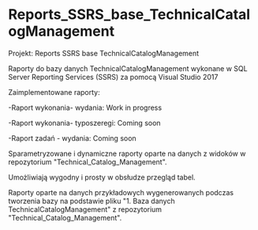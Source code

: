 ﻿# Reports_SSRS_base_TechnicalCatalogManagement

Projekt: Reports SSRS base TechnicalCatalogManagement

Raporty do bazy danych TechnicalCatalogManagement wykonane w SQL Server Reporting Services (SSRS) za pomocą Visual Studio 2017

Zaimplementowane raporty:

-Raport wykonania- wydania: Work in progress

-Raport wykonania- typoszeregi: Coming soon

-Raport zadań - wydania: Coming soon


Sparametryzowane i dynamiczne raporty oparte na danych z widoków w repozytorium "Technical_Catalog_Management".

Umożliwiają wygodny i prosty w obsłudze przegląd tabel.

Raporty oparte na danych przykładowych wygenerowanych podczas tworzenia bazy na podstawie pliku "1. Baza danych TechnicalCatalogManagement" z repozytorium "Technical_Catalog_Management".